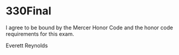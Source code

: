 # 330Final

I agree to be bound by the Mercer Honor Code and the
honor code requirements for this exam.

Everett Reynolds
